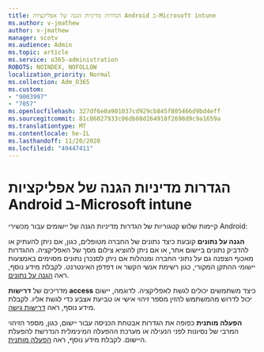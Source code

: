 ```yaml
---
title: הגדרות מדיניות הגנה של אפליקציות Android ב-Microsoft intune
ms.author: v-jmathew
author: v-jmathew
manager: scotv
ms.audience: Admin
ms.topic: article
ms.service: o365-administration
ROBOTS: NOINDEX, NOFOLLOW
localization_priority: Normal
ms.collection: Adm_O365
ms.custom:
- "9003997"
- "7057"
ms.openlocfilehash: 327df6e0a901037cd929cb845f805466d9bd4eff
ms.sourcegitcommit: 81c86027933c06db08d264918f2698d9c9a1659a
ms.translationtype: MT
ms.contentlocale: he-IL
ms.lasthandoff: 11/20/2020
ms.locfileid: "49447411"
---
```

# <a name="android-app-protection-policy-settings-in-microsoft-intune"></a>הגדרות מדיניות הגנה של אפליקציות Android ב-Microsoft intune

קיימות שלוש קטגוריות של הגדרות מדיניות הגנה של יישומים עבור מכשירי Android:

**הגנה על נתונים** קובעת כיצד נתונים של החברה מטופלים, כגון, אם ניתן להעתיק או להדביק נתונים ביישום אחר, או אם ניתן להוציא צילום מסך של האפליקציה. ההגדרות מאכוף הצפנה גם על נתוני החברה ומנהלות אם ניתן לסנכרן נתונים מסוימים באמצעות יישומי ההתקן המקורי, כגון רשימת אנשי הקשר או דפדפן האינטרנט. לקבלת מידע נוסף, ראה [הגנה על נתונים](https://go.microsoft.com/fwlink/?linkid=2135259).

מדריכים של **דרישות access** כיצד משתמשים יכולים לגשת לאפליקציה. לדוגמה, יישום יכול לדרוש מהמשתמש להזין מספר זיהוי אישי או טביעת אצבע כדי לגשת אליו. לקבלת מידע נוסף, ראה [דרישות גישה](https://go.microsoft.com/fwlink/?linkid=2135260).

**הפעלה מותנית** כפופה את הגדרות אבטחת הכניסה עבור יישום, כגון, מספר הזיהוי המרבי של נסיונות לפני הנעילה או מערכת ההפעלה המינימלית הנדרשת להפעלת היישום. לקבלת מידע נוסף, ראה [הפעלה מותנית](https://go.microsoft.com/fwlink/?linkid=2135507).

